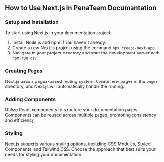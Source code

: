## How to Use Next.js in PenaTeam Documentation

### Setup and Installation

To start using Next.js in your documentation project:

1. Install Node.js and npm if you haven't already.
2. Create a new Next.js project using the command `npx create-next-app`.
3. Navigate to your project directory and start the development server with `npm run dev`.

### Creating Pages

Next.js uses a pages-based routing system. Create new pages in the `pages` directory, and Next.js will automatically handle the routing.

### Adding Components

Utilize React components to structure your documentation pages. Components can be reused across multiple pages, promoting consistency and efficiency.

### Styling

Next.js supports various styling options, including CSS Modules, Styled Components, and Tailwind CSS. Choose the approach that best suits your needs for styling your documentation.
